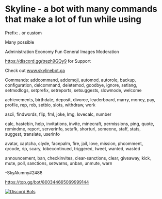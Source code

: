 # Skyline - a bot with many commands that make a lot of fun while using

Prefix: . or custom

Many possible

Administration Economy Fun General Images Moderation

https://discord.gg/trezh9GQy9 for Support

Check out www.skylinebot.ga

Commands: addcommand, addemoji, automod, autorole, backup, configuration, delcommand, deletemod, goodbye, ignore, setlang, setmodlogs, setprefix, setreports, setsuggests, slowmode, welcome

achievements, birthdate, deposit, divorce, leaderboard, marry, money, pay, profile, rep, rob, setbio, slots, withdraw, work

ascii, findwords, flip, fml, joke, lmg, lovecalc, number

calc, hastebin, help, invitations, invite, minecraft, permissions, ping, quote, remindme, report, serverinfo, setafk, shorturl, someone, staff, stats, suggest, translate, userinfo

avatar, captcha, clyde, facepalm, fire, jail, love, mission, phcomment, qrcode, rip, scary, tobecontinued, triggered, tweet, wanted, wasted

announcement, ban, checkinvites, clear-sanctions, clear, giveaway, kick, mute, poll, sanctions, setwarns, unban, unmute, warn

-SkyAlumny#2488

https://top.gg/bot/800344695069999144

[![Discord Bots](https://top.gg/api/widget/status/800344695069999144.svg)](https://top.gg/bot/800344695069999144)
